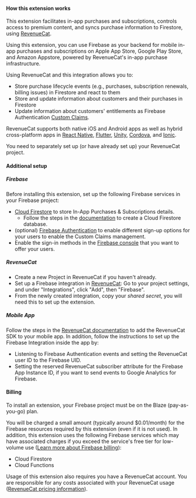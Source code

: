 #### How this extension works

This extension facilitates in-app purchases and subscriptions, controls access to premium content, and syncs purchase information to Firestore, using [RevenueCat](https://www.revenuecat.com).

Using this extension, you can use Firebase as your backend for mobile in-app purchases and subscriptions on Apple App Store, Google Play Store, and Amazon Appstore, powered by RevenueCat's in-app purchase infrastructure.

Using RevenueCat and this integration allows you to:
- Store purchase lifecycle events (e.g., purchases, subscription renewals, billing issues) in Firestore and react to them
- Store and update information about customers and their purchases in Firestore
- Update information about customers' entitlements as Firebase Authentication [Custom Claims](https://firebase.google.com/docs/auth/admin/custom-claims).

RevenueCat supports both native iOS and Android apps as well as hybrid cross-platform apps in [React Native](https://docs.revenuecat.com/docs/reactnative), [Flutter](https://docs.revenuecat.com/docs/flutter), [Unity](https://docs.revenuecat.com/docs/unity), [Cordova](https://docs.revenuecat.com/docs/cordova), and [Ionic](https://docs.revenuecat.com/docs/ionic).

You need to separately set up (or have already set up) your RevenueCat project.

#### Additional setup

##### Firebase

Before installing this extension, set up the following Firebase services in your Firebase project:

- [Cloud Firestore](https://firebase.google.com/docs/firestore) to store In-App Purchases & Subscriptions details.
  - Follow the steps in the [documentation](https://firebase.google.com/docs/firestore/quickstart#create) to create a Cloud Firestore database.
- (optional) [Firebase Authentication](https://firebase.google.com/docs/auth) to enable different sign-up options for your users to enable the Custom Claims management.
- Enable the sign-in methods in the [Firebase console](https://console.firebase.google.com/project/_/authentication/providers) that you want to offer your users.

##### RevenueCat

- Create a new Project in RevenueCat if you haven't already.
- Set up a Firebase integration in [RevenueCat](https://app.revenuecat.com/): Go to your project settings, and under "Integrations", click "Add", then "Firebase".
- From the newly created integration, copy your *shared secret*, you will need this to set up the extension.

##### Mobile App

Follow the steps in the [RevenueCat documentation](https://docs.revenuecat.com/docs/getting-started) to add the RevenueCat SDK to your mobile app. In addition, follow the instructions to set up the Firebase Integration inside the app by:

- Listening to Firebase Authentication events and setting the RevenueCat user ID to the Firebase UID.
- Setting the reserved RevenueCat subscriber attribute for the Firebase App Instance ID, if you want to send events to Google Analytics for Firebase.

#### Billing

To install an extension, your Firebase project must be on the Blaze (pay-as-you-go) plan. 

You will be charged a small amount (typically around $0.01/month) for the Firebase resources required by this extension (even if it is not used). In addition, this extension uses the following Firebase services which may have associated charges if you exceed the service's free tier for low-volume use ([Learn more about Firebase billing](https://firebase.google.com/pricing)):

- Cloud Firestore
- Cloud Functions

Usage of this extension also requires you have a RevenueCat account. You are responsible for any costs associated with your RevenueCat usage ([RevenueCat pricing information](https://www.revenuecat.com/pricing)).